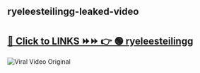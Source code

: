 
 ## ryeleesteilingg-leaked-video 

# <h2><a href="https://clipsfans.com/ryeleesteilingg&ref=git">🔗 Click to LINKS ⏩⏩ 👉 🟢 ryeleesteilingg </a></h2>

<a href="https://clipsfans.com/ryeleesteilingg&ref=git" rel="nofollow" data-target="animated-image.originalLink"><img src="https://i.ibb.co.com/xMMVF88/686577567.gif" alt="Viral Video Original" style="max-width: 100%; display: inline-block;" data-target="animated-image.originalImage"></a>
